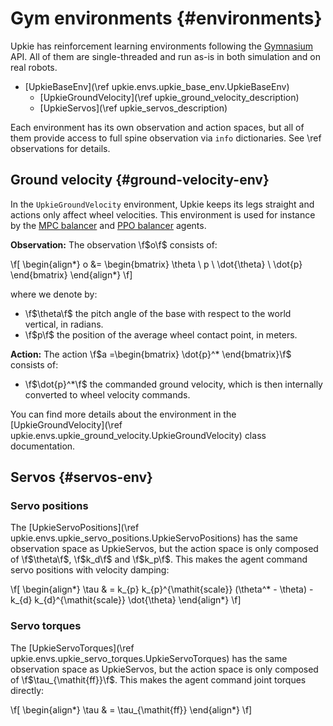 # Gym environments {#environments}

Upkie has reinforcement learning environments following the [Gymnasium](https://gymnasium.farama.org/) API. All of them are single-threaded and run as-is in both simulation and on real robots.

- [UpkieBaseEnv](\ref upkie.envs.upkie_base_env.UpkieBaseEnv)
    - [UpkieGroundVelocity](\ref upkie_ground_velocity_description)
    - [UpkieServos](\ref upkie_servos_description)

Each environment has its own observation and action spaces, but all of them provide access to full spine observation via `info` dictionaries. See \ref observations for details.

## Ground velocity {#ground-velocity-env}

In the `UpkieGroundVelocity` environment, Upkie keeps its legs straight and actions only affect wheel velocities. This environment is used for instance by the [MPC balancer](https://github.com/upkie/mpc_balancer/) and [PPO balancer](https://github.com/upkie/ppo_balancer) agents.

**Observation:** The observation \f$o\f$ consists of:

\f[
\begin{align*}
o &= \begin{bmatrix} \theta \\ p \\ \dot{\theta} \\ \dot{p} \end{bmatrix}
\end{align*}
\f]

where we denote by:

- \f$\theta\f$ the pitch angle of the base with respect to the world vertical, in radians.
- \f$p\f$ the position of the average wheel contact point, in meters.

**Action:** The action \f$a =\begin{bmatrix} \dot{p}^* \end{bmatrix}\f$ consists of:

- \f$\dot{p}^*\f$ the commanded ground velocity, which is then internally converted to wheel velocity commands.

You can find more details about the environment in the [UpkieGroundVelocity](\ref upkie.envs.upkie_ground_velocity.UpkieGroundVelocity) class documentation.

## Servos {#servos-env}

### Servo positions

The [UpkieServoPositions](\ref upkie.envs.upkie_servo_positions.UpkieServoPositions) has the same observation space as UpkieServos, but the action space is only composed of \f$\theta\f$, \f$k_d\f$ and \f$k_p\f$. This makes the agent command servo positions with velocity damping:

\f[
\begin{align*}
\tau & = k_{p} k_{p}^{\mathit{scale}} (\theta^* - \theta) - k_{d} k_{d}^{\mathit{scale}} \dot{\theta}
\end{align*}
\f]

### Servo torques

The [UpkieServoTorques](\ref upkie.envs.upkie_servo_torques.UpkieServoTorques) has the same observation space as UpkieServos, but the action space is only composed of \f$\tau_{\mathit{ff}}\f$. This makes the agent command joint torques directly:

\f[
\begin{align*}
\tau & = \tau_{\mathit{ff}}
\end{align*}
\f]
